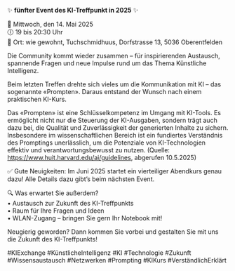 ✨ **fünfter Event des KI-Treffpunkt in 2025** ✨  
  
📅 Mittwoch, den 14. Mai 2025  
🕕 19 bis 20:30 Uhr  
📍 Ort: wie gewohnt, Tuchschmidhuus, Dorfstrasse 13, 5036 Oberentfelden  
  
Die Community kommt wieder zusammen – für inspirierenden Austausch, spannende Fragen und neue Impulse rund um das Thema Künstliche Intelligenz.  
  
Beim letzten Treffen drehte sich vieles um die Kommunikation mit KI – das sogenannte «Prompten». Daraus entstand der Wunsch nach einem praktischen KI-Kurs.  
  
Das «Prompten» ist eine Schlüsselkompetenz im Umgang mit KI-Tools. Es ermöglicht nicht nur die Steuerung der KI-Ausgaben, sondern trägt auch dazu bei, die Qualität und Zuverlässigkeit der generierten Inhalte zu sichern. Insbesondere im wissenschaftlichen Bereich ist ein fundiertes Verständnis des Promptings unerlässlich, um die Potenziale von KI-Technologien effektiv und verantwortungsbewusst zu nutzen.
(Quelle: https://www.huit.harvard.edu/ai/guidelines, abgerufen 10.5.2025)  
  
✅ Gute Neuigkeiten: Im Juni 2025 startet ein vierteiliger Abendkurs genau dazu! Alle Details dazu gibt’s beim nächsten Event.  
  
🔍 Was erwartet Sie außerdem?  
•	Austausch zur Zukunft des KI-Treffpunkts  
•	Raum für Ihre Fragen und Ideen  
•	WLAN-Zugang – bringen Sie gern Ihr Notebook mit!  

Neugierig geworden? Dann kommen Sie vorbei und gestalten Sie mit uns die Zukunft des KI-Treffpunkts!

#KIExchange #KünstlicheIntelligenz #KI #Technologie #Zukunft #Wissensaustausch #Netzwerken #Prompting #KIKurs #VerständlichErklärt
